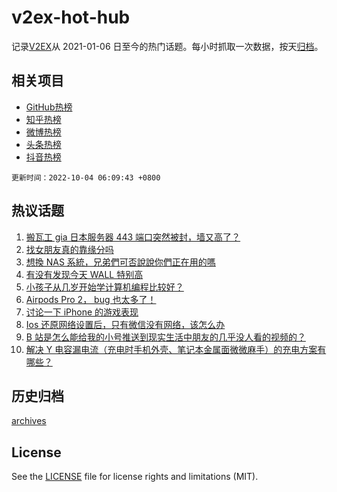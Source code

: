 # v2ex-hot-hub

 记录[V2EX](https://www.v2ex.com/)从 2021-01-06 日至今的热门话题。每小时抓取一次数据，按天[归档](archives)。
 
 ## 相关项目

- [GitHub热榜](https://github.com/lonnyzhang423/github-hot-hub)
- [知乎热榜](https://github.com/lonnyzhang423/zhihu-hot-hub)
- [微博热榜](https://github.com/lonnyzhang423/weibo-hot-hub)
- [头条热榜](https://github.com/lonnyzhang423/toutiao-hot-hub)
- [抖音热榜](https://github.com/lonnyzhang423/douyin-hot-hub)


 `更新时间：2022-10-04 06:09:43 +0800`

## 热议话题

1. [搬瓦工 gia 日本服务器 443 端口突然被封，墙又高了？](https://www.v2ex.com/t/884476)
1. [找女朋友真的靠缘分吗](https://www.v2ex.com/t/884447)
1. [想換 NAS 系統，兄弟們可否說說你們正在用的嗎](https://www.v2ex.com/t/884464)
1. [有没有发现今天 WALL 特别高](https://www.v2ex.com/t/884527)
1. [小孩子从几岁开始学计算机编程比较好？](https://www.v2ex.com/t/884505)
1. [Airpods Pro 2， bug 也太多了！](https://www.v2ex.com/t/884461)
1. [讨论一下 iPhone 的游戏表现](https://www.v2ex.com/t/884465)
1. [Ios 还原网络设置后，只有微信没有网络，该怎么办](https://www.v2ex.com/t/884517)
1. [B 站是怎么能给我的小号推送到现实生活中朋友的几乎没人看的视频的？](https://www.v2ex.com/t/884442)
1. [解决 Y 电容漏电流（充电时手机外壳、笔记本金属面微微麻手）的充电方案有哪些？](https://www.v2ex.com/t/884451)

## 历史归档

[archives](archives)

## License

See the [LICENSE](LICENSE) file for license rights and limitations (MIT).
